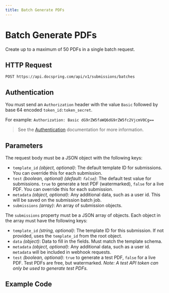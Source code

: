 ```yaml
---
title: Batch Generate PDFs
---
```


# Batch Generate PDFs

Create up to a maximum of 50 PDFs in a single batch request.

## HTTP Request

`POST https://api.docspring.com/api/v1/submissions/batches`

## Authentication

You must send an `Authorization` header with the value `Basic` followed by base 64 encoded `token_id:token_secret`.

For example: `Authorization: Basic dG9rZW5faWQ6dG9rZW5fc2VjcmV0Cg==`

> See the [Authentication](../install-api-client/authentication) documentation for more information.

## Parameters

The request body must be a JSON object with the following keys:

- `template_id` _(object, optional)_: The default template ID for submissions. You can override this for each submission.
- `test` _(boolean, optional)_ _(default: `false`)_: The default test value for submissions. `true` to generate a test PDF (watermarked), `false` for a live PDF. You can override this for each submission.
- `metadata` _(object, optional)_: Any additional data, such as a user id. This will be saved on the submission batch job.
- `submissions` _(array)_: An array of submission objects.

The `submissions` property must be a JSON array of objects. Each object in the array must have the following keys:

- `template_id` _(string, optional)_: The template ID for this submission. If not provided, uses the `template_id` from the root object.
- `data` _(object)_: Data to fill in the fields. Must match the template schema.
- `metadata` _(object, optional)_: Any additional data, such as a user id. `metadata` will be included in webhook requests.
- `test` _(boolean, optional)_: `true` to generate a test PDF, `false` for a live PDF. Test PDFs are free, but watermarked. _Note: A test API token can only be used to generate test PDFs._

## Example Code

<CodeSwitcher :languages="{javascript:'JavaScript', ruby:'Ruby', python:'Python', php:'PHP', csharp:'C#', bash:'bash'}">
<template v-slot:javascript>

```javascript
// This is a live example that you can run with Node

var DocSpring = require("docspring");

var config = new DocSpring.Configuration();
config.apiTokenId = "yRaaR9JmTPtGX7EN";
config.apiTokenSecret = "IB3TRkSdm4f2BdtU_D3YgxjdMB7l-r2fOgvxD1Yzwec";
client = new DocSpring.Client(config);

var templateId = "6zz3dYRYM67fxMXA";
var submissionData = [
  {
    test: true,
    data: {
      first_name: "John",
      last_name: "Smith",
      favorite_color: "Blue",
    },
    metadata: {
      user_id: 123,
    },
  },
  {
    test: true,
    data: {
      first_name: "Jane",
      last_name: "Doe",
      favorite_color: "Red",
    },
  },
];
client.batchGeneratePDFs(templateId, submissionData, function(
  error,
  responses
) {
  if (error) throw error;
  console.log(responses);
});
```

</template>
<template v-slot:ruby>

```ruby
# This is a live example that you can run in IRB.

require 'docspring'

ENV['DOCSPRING_TOKEN_ID'] = "yRaaR9JmTPtGX7EN"
ENV['DOCSPRING_TOKEN_SECRET'] = "IB3TRkSdm4f2BdtU_D3YgxjdMB7l-r2fOgvxD1Yzwec"
TEMPLATE_ID = "6zz3dYRYM67fxMXA"

DocSpring.configure do |c|
  c.username  = ENV['DOCSPRING_TOKEN_ID']
  c.password  = ENV['DOCSPRING_TOKEN_SECRET']
end

docspring = DocSpring::Client.new

responses = docspring.batch_generate_pdf(TEMPLATE_ID,
  create_submission_batch_body: [
    {
      test: true,
      data: {
        first_name: 'John',
        last_name: 'Smith',
        favorite_color: 'Blue',
      },
      metadata: {
        user_id: 123
      }
    },
    {
      test: true,
      data: {
        first_name: 'Jane',
        last_name: 'Doe',
        favorite_color: 'Red',
      },
    }
  ]
)
```

<!-- 23a664f3b2721d119d85e3351324a26be965202db0af1d113a7f3 -->

</template>
<template v-slot:python>

```python
# This is a live example that you can run in the Python interpreter
import docspring

client = docspring.Client()
client.api_client.configuration.username = "yRaaR9JmTPtGX7EN"
client.api_client.configuration.password = "IB3TRkSdm4f2BdtU_D3YgxjdMB7l-r2fOgvxD1Yzwec"

template_id = '6zz3dYRYM67fxMXA'

response = client.batch_generate_pdfs({
    'template_id': template_id,
    'metadata': { 'batch_user_id': 123 },
    'test': True,
    'submissions': [
        {
            'data': {
                "first_name": "John",
                "last_name": "Smith",
                "favorite_color": "Green",
            },
            "metadata": { "user_id": 123 }
        },
        {
            'data': {
                "first_name": "Jane",
                "last_name": "Doe",
                "favorite_color": "Blue",
            },
            "metadata": { "user_id": 456 }
        }
    ]}, wait=True)

print(response.status)  # => 'success'
print(response.submission_batch.state) # => 'processed'
print(response.submission_batch.pending_count) # => 0
print(response.submissions)
```

If the `wait` argument is omitted or `True`, the method will wait for the batch to finish processing.

You can also pass `wait=False` to return immediately, and you will receive a pending batch job. You can call `get_submission_batch(response.submission_batch.id)` to fetch the current status of the batch.

If you want to generate multiple PDFs in a batch, and combine them into a single operation, you can do that with the `batch_generate_and_combine_pdfs` method. This takes the same arguments as `batch_generate_pdfs`, and returns a "combined submission" response.

</template>
<template v-slot:php>

```php
<?php
// This is a live example that you can run in the PHP interactive shell (php -a)
$docspring = new DocSpring\Client();
$docspring->getConfig()->setUsername("yRaaR9JmTPtGX7EN");
$docspring->getConfig()->setPassword("IB3TRkSdm4f2BdtU_D3YgxjdMB7l-r2fOgvxD1Yzwec");

$template_id = '6zz3dYRYM67fxMXA';

$create_submission_batch_body = json_encode(array(
    [
      'data' => [
        "first_name" => 'John',
        "last_name" => 'Smith',
        "favorite_color" => 'Green'
      ]
    ],
    [
      'data' => [
        "first_name" => 'Jane',
        "last_name" => 'Doe',
        "favorite_color" => 'Blue'
      ]
    ]
  ));

$responses = $docspring->batchGeneratePDFs($template_id, $create_submission_batch_body);
print_r($responses);
```

</template>
<template v-slot:csharp>

```csharp
using System;
using System.Diagnostics;
using DocSpring.Client.Api;
using DocSpring.Client.Client;
using DocSpring.Client.Model;

namespace Example
{
    public class DocSpringExample
    {
        public void main()
        {
          Configuration.Default.Username = "yRaaR9JmTPtGX7EN";
          Configuration.Default.Password = "IB3TRkSdm4f2BdtU_D3YgxjdMB7l-r2fOgvxD1Yzwec";

          var apiInstance = new PDFApi();
          string templateId = "tpl_000000000000000001";

          var submissionBatchData = new SubmissionBatchData(
            test: false,
            templateId: templateId,
            submissions: new List<SubmissionDataBatchRequest>(
              new SubmissionDataBatchRequest[] {
                new SubmissionDataBatchRequest(
                  templateId: templateId,
                  test: false,
                  data: new {
                    title = "Test PDF",
                    description = "This PDF is great!"
                  }
                ),
                new SubmissionDataBatchRequest(
                  templateId: templateId,
                  test: false,
                  data: new {
                    title = "Test PDF 2",
                    description = "This PDF is also great!"
                  }
                )
              }
            )
          );

          CreateSubmissionBatchResponse response = instance.BatchGeneratePdfs(submissionBatchData);
          Debug.WriteLine(response);
        }
    }
}
```

</template>
<template v-slot:bash>

The following example waits for the PDF to be processed, then prints the download URL.

```bash
# This is a live example that you can run in your console.

export API_TOKEN_ID="yRaaR9JmTPtGX7EN"
export API_TOKEN_SECRET="IB3TRkSdm4f2BdtU_D3YgxjdMB7l-r2fOgvxD1Yzwec"
export TEMPLATE_ID="6zz3dYRYM67fxMXA"

curl -s "https://api.docspring.com/api/v1/submissions/batches" \
  -u "$API_TOKEN_ID:$API_TOKEN_SECRET" \
  -H "Content-Type: application/json" \
  -X POST \
  -d '[{"data":{"first_name": "John", "last_name": "Smith", "favorite_color": "Blue"}, "metadata": { "user_id": 123 }}]'
```

</template>
</CodeSwitcher>
